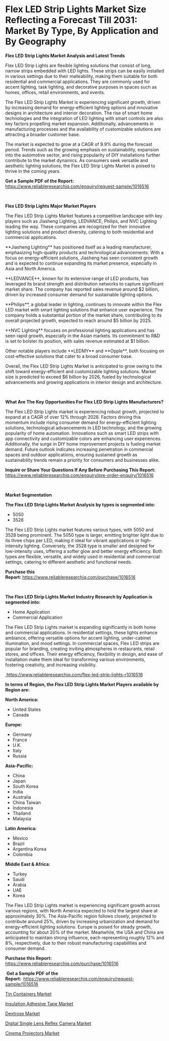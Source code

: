 <p><h1>Flex LED Strip Lights Market Size Reflecting a Forecast Till 2031: Market By Type, By Application and By Geography</h1></p><p><strong>Flex LED Strip Lights Market Analysis and Latest Trends</strong></p>
<p><p>Flex LED Strip Lights are flexible lighting solutions that consist of long, narrow strips embedded with LED lights. These strips can be easily installed in various settings due to their malleability, making them suitable for both residential and commercial applications. They are commonly used for accent lighting, task lighting, and decorative purposes in spaces such as homes, offices, retail environments, and events.</p><p>The Flex LED Strip Lights Market is experiencing significant growth, driven by increasing demand for energy-efficient lighting options and innovative designs in architecture and interior decoration. The rise of smart home technologies and the integration of LED lighting with smart controls are also key factors propelling market expansion. Additionally, advancements in manufacturing processes and the availability of customizable solutions are attracting a broader customer base.</p><p>The market is expected to grow at a CAGR of 9.9% during the forecast period. Trends such as the growing emphasis on sustainability, expansion into the automotive sector, and rising popularity of DIY installations further contribute to the market dynamics. As consumers seek versatile and aesthetic lighting solutions, the Flex LED Strip Lights Market is poised to thrive in the coming years.</p></p>
<p><strong>Get a Sample PDF of the Report:&nbsp;</strong> <a href="https://www.reliableresearchiq.com/enquiry/request-sample/1016516">https://www.reliableresearchiq.com/enquiry/request-sample/1016516</a></p>
<p>&nbsp;</p>
<p><strong>Flex LED Strip Lights Major Market Players</strong></p>
<p><p>The Flex LED Strip Lights Market features a competitive landscape with key players such as Jiasheng Lighting, LEDVANCE, Philips, and NVC Lighting leading the way. These companies are recognized for their innovative lighting solutions and product diversity, catering to both residential and commercial applications.</p><p>**Jiasheng Lighting** has positioned itself as a leading manufacturer, emphasizing high-quality products and technological advancements. With a focus on energy-efficient solutions, Jiasheng has seen consistent growth and is expected to continue expanding its market presence, especially in Asia and North America.</p><p>**LEDVANCE**, known for its extensive range of LED products, has leveraged its brand strength and distribution networks to capture significant market share. The company has reported sales revenue around $2 billion, driven by increased consumer demand for sustainable lighting options.</p><p>**Philips**, a global leader in lighting, continues to innovate within the Flex LED market with smart lighting solutions that enhance user experience. The company holds a substantial portion of the market share, contributing to its overall projected growth, expected to reach around $5 billion by 2025.</p><p>**NVC Lighting** focuses on professional lighting applications and has seen rapid growth, especially in the Asian markets. Its commitment to R&D is set to bolster its position, with sales revenue estimated at $1 billion.</p><p>Other notable players include **LEDMY** and **Opple**, both focusing on cost-effective solutions that cater to a broad consumer base. </p><p>Overall, the Flex LED Strip Lights Market is anticipated to grow owing to the shift toward energy-efficient and customizable lighting solutions. Market size is predicted to exceed $6 billion by 2026, fueled by technological advancements and growing applications in interior design and architecture.</p></p>
<p>&nbsp;</p>
<p><strong>What Are The Key Opportunities For Flex LED Strip Lights Manufacturers?</strong></p>
<p><p>The Flex LED Strip Lights market is experiencing robust growth, projected to expand at a CAGR of over 12% through 2028. Factors driving this momentum include rising consumer demand for energy-efficient lighting solutions, technological advancements in LED technology, and the growing popularity of home automation. Innovations such as smart LED strips with app connectivity and customizable colors are enhancing user experiences. Additionally, the surge in DIY home improvement projects is fueling market demand. Future outlook indicates increasing penetration in commercial spaces and outdoor applications, ensuring sustained growth as sustainability trends remain a priority for consumers and businesses alike.</p></p>
<p><strong>Inquire or Share Your Questions If Any Before Purchasing This Report:</strong> <a href="https://www.reliableresearchiq.com/enquiry/pre-order-enquiry/1016516">https://www.reliableresearchiq.com/enquiry/pre-order-enquiry/1016516</a></p>
<p>&nbsp;</p>
<p><strong>Market Segmentation</strong></p>
<p><strong>The Flex LED Strip Lights Market Analysis by types is segmented into:</strong></p>
<p><ul><li>5050</li><li>3528</li></ul></p>
<p><p>The Flex LED Strip Lights market features various types, with 5050 and 3528 being prominent. The 5050 type is larger, emitting brighter light due to its three chips per LED, making it ideal for vibrant applications or high-intensity lighting. Conversely, the 3528 type is smaller and designed for low-intensity uses, offering a softer glow and better energy efficiency. Both types are flexible, versatile, and widely used in residential and commercial settings, catering to different aesthetic and functional needs.</p></p>
<p><strong>Purchase this Report:&nbsp;</strong><a href="https://www.reliableresearchiq.com/purchase/1016516">https://www.reliableresearchiq.com/purchase/1016516</a></p>
<p>&nbsp;</p>
<p><strong>The Flex LED Strip Lights Market Industry Research by Application is segmented into:</strong></p>
<p><ul><li>Home Application</li><li>Commercial Application</li></ul></p>
<p><p>The Flex LED Strip Lights market is expanding significantly in both home and commercial applications. In residential settings, these lights enhance ambiance, offering versatile options for accent lighting, under-cabinet illumination, and mood settings. In commercial spaces, Flex LED strips are popular for branding, creating inviting atmospheres in restaurants, retail stores, and offices. Their energy efficiency, flexibility in design, and ease of installation make them ideal for transforming various environments, fostering creativity, and increasing visibility.</p></p>
<p><a href="https://www.reliableresearchiq.com/flex-led-strip-lights-r1016516">&nbsp;https://www.reliableresearchiq.com/flex-led-strip-lights-r1016516</a></p>
<p><strong>In terms of Region, the Flex LED Strip Lights Market Players available by Region are:</strong></p>
<p>
    <p> <strong> North America: </strong>
        <ul>
            <li>United States</li>
            <li>Canada</li>
        </ul>
        </p> 
    <p> <strong> Europe: </strong>
        <ul>
            <li>Germany</li>
            <li>France</li>
            <li>U.K.</li>
            <li>Italy</li>
            <li>Russia</li>
        </ul>
        </p> 
    <p> <strong> Asia-Pacific: </strong>
        <ul>
            <li>China</li>
            <li>Japan</li>
            <li>South Korea</li>
            <li>India</li>
            <li>Australia</li>
            <li>China Taiwan</li>
            <li>Indonesia</li>
            <li>Thailand</li>
            <li>Malaysia</li>
        </ul>
        </p> 
    <p> <strong> Latin America: </strong>
        <ul>
            <li>Mexico</li>
            <li>Brazil</li>
            <li>Argentina Korea</li>
            <li>Colombia</li>
        </ul>
        </p> 
    <p> <strong> Middle East & Africa: </strong>
        <ul>
            <li>Turkey</li>
            <li>Saudi</li>
            <li>Arabia</li>
            <li>UAE</li>
            <li>Korea</li>
        </ul>
    </p>
    </p>
<p><p>The Flex LED Strip Lights market is experiencing significant growth across various regions, with North America expected to hold the largest share at approximately 30%. The Asia-Pacific region follows closely, projected to contribute around 25%, driven by increasing urbanization and demand for energy-efficient lighting solutions. Europe is poised for steady growth, accounting for about 20% of the market. Meanwhile, the USA and China are anticipated to maintain strong influence, each representing roughly 12% and 8%, respectively, due to their robust manufacturing capabilities and consumer demand.</p></p>
<p><strong>Purchase this Report: </strong><a href="https://www.reliableresearchiq.com/purchase/1016516">https://www.reliableresearchiq.com/purchase/1016516</a></p>
<p>&nbsp;<strong>Get a Sample PDF of the Report:&nbsp;&nbsp;</strong><a href="https://www.reliableresearchiq.com/enquiry/request-sample/1016516">https://www.reliableresearchiq.com/enquiry/request-sample/1016516</a></p>
<p><strong></strong></p>
<p><p><a href="https://issuu.com/reportprime-2/docs/tin-containers-market-size-2030.ppt_0f7e821ad06c37">Tin Containers Market</a></p><p><a href="https://issuu.com/reportprime-2/docs/insulation-adhesive-tape-market-siz_0973a35c834f96">Insulation Adhesive Tape Market</a></p><p><a href="https://medium.com/@carlahoustonh51/the-dextrose-market-insights-report-offers-an-in-depth-and-thorough-analysis-of-the-market-d4cfdaa3f78e">Dextrose Market</a></p><p><a href="https://www.linkedin.com/pulse/comprehensive-analysis-global-digital-single-lens-reflex-camera-qqc7c?trackingId=%2BkgKsayFTDSeh1fcBXRFrA%3D%3D">Digital Single Lens Reflex Camera Market</a></p><p><a href="https://medium.com/@arteevalith3/the-global-cinema-projectors-market-is-expected-to-witness-a-compound-annual-growth-rate-cagr-0ad3cee38100">Cinema Projectors Market</a></p></p>